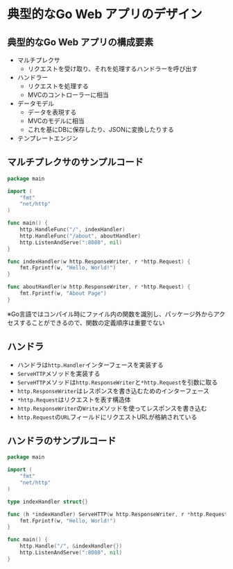 # 典型的なGo Web アプリのデザイン

## 典型的なGo Web アプリの構成要素
- マルチプレクサ
    - リクエストを受け取り、それを処理するハンドラーを呼び出す
- ハンドラー
    - リクエストを処理する
    - MVCのコントローラーに相当
- データモデル
    - データを表現する
    - MVCのモデルに相当
    - これを基にDBに保存したり、JSONに変換したりする
- テンプレートエンジン

## マルチプレクサのサンプルコード
```go
package main

import (
    "fmt"
    "net/http"
)

func main() {
    http.HandleFunc("/", indexHandler)
    http.HandleFunc("/about", aboutHandler)
    http.ListenAndServe(":8080", nil)
}

func indexHandler(w http.ResponseWriter, r *http.Request) {
    fmt.Fprintf(w, "Hello, World!")
}

func aboutHandler(w http.ResponseWriter, r *http.Request) {
    fmt.Fprintf(w, "About Page")
}
```

※Go言語ではコンパイル時にファイル内の関数を識別し、パッケージ外からアクセスすることができるので、関数の定義順序は重要でない

## ハンドラ
- ハンドラは`http.Handler`インターフェースを実装する
- `ServeHTTP`メソッドを実装する
- `ServeHTTP`メソッドは`http.ResponseWriter`と`*http.Request`を引数に取る
- `http.ResponseWriter`はレスポンスを書き込むためのインターフェース
- `*http.Request`はリクエストを表す構造体
- `http.ResponseWriter`の`Write`メソッドを使ってレスポンスを書き込む
- `http.Request`の`URL`フィールドにリクエストURLが格納されている

## ハンドラのサンプルコード
```go
package main

import (
    "fmt"
    "net/http"
)

type indexHandler struct{}

func (h *indexHandler) ServeHTTP(w http.ResponseWriter, r *http.Request) {
    fmt.Fprintf(w, "Hello, World!")
}

func main() {
    http.Handle("/", &indexHandler{})
    http.ListenAndServe(":8080", nil)
}
```
